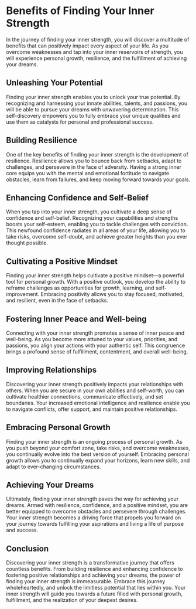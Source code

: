 # Benefits of Finding Your Inner Strength

In the journey of finding your inner strength, you will discover a multitude of benefits that can positively impact every aspect of your life. As you overcome weaknesses and tap into your inner reservoirs of strength, you will experience personal growth, resilience, and the fulfillment of achieving your dreams.

## Unleashing Your Potential

Finding your inner strength enables you to unlock your true potential. By recognizing and harnessing your innate abilities, talents, and passions, you will be able to pursue your dreams with unwavering determination. This self-discovery empowers you to fully embrace your unique qualities and use them as catalysts for personal and professional success.

## Building Resilience

One of the key benefits of finding your inner strength is the development of resilience. Resilience allows you to bounce back from setbacks, adapt to challenges, and persevere in the face of adversity. Having a strong inner core equips you with the mental and emotional fortitude to navigate obstacles, learn from failures, and keep moving forward towards your goals.

## Enhancing Confidence and Self-Belief

When you tap into your inner strength, you cultivate a deep sense of confidence and self-belief. Recognizing your capabilities and strengths boosts your self-esteem, enabling you to tackle challenges with conviction. This newfound confidence radiates in all areas of your life, allowing you to take risks, overcome self-doubt, and achieve greater heights than you ever thought possible.

## Cultivating a Positive Mindset

Finding your inner strength helps cultivate a positive mindset—a powerful tool for personal growth. With a positive outlook, you develop the ability to reframe challenges as opportunities for growth, learning, and self-improvement. Embracing positivity allows you to stay focused, motivated, and resilient, even in the face of setbacks.

## Fostering Inner Peace and Well-being

Connecting with your inner strength promotes a sense of inner peace and well-being. As you become more attuned to your values, priorities, and passions, you align your actions with your authentic self. This congruence brings a profound sense of fulfillment, contentment, and overall well-being.

## Improving Relationships

Discovering your inner strength positively impacts your relationships with others. When you are secure in your own abilities and self-worth, you can cultivate healthier connections, communicate effectively, and set boundaries. Your increased emotional intelligence and resilience enable you to navigate conflicts, offer support, and maintain positive relationships.

## Embracing Personal Growth

Finding your inner strength is an ongoing process of personal growth. As you push beyond your comfort zone, take risks, and overcome weaknesses, you continually evolve into the best version of yourself. Embracing personal growth allows you to continually expand your horizons, learn new skills, and adapt to ever-changing circumstances.

## Achieving Your Dreams

Ultimately, finding your inner strength paves the way for achieving your dreams. Armed with resilience, confidence, and a positive mindset, you are better equipped to overcome obstacles and persevere through challenges. Your inner strength becomes a driving force that propels you forward on your journey towards fulfilling your aspirations and living a life of purpose and success.

## Conclusion

Discovering your inner strength is a transformative journey that offers countless benefits. From building resilience and enhancing confidence to fostering positive relationships and achieving your dreams, the power of finding your inner strength is immeasurable. Embrace this journey wholeheartedly, and unlock the limitless potential that lies within you. Your inner strength will guide you towards a future filled with personal growth, fulfillment, and the realization of your deepest desires.
